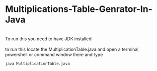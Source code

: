 # Multiplications-Table-Genrator-In-Java
<br>
To run this you need to have JDK installed<br/>
<br/>
to run this locate the MultiplicationTable.java and open a terminal, powershell or command window there and type

```bash
java MultiplicationTable.java
```
